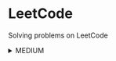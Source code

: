 # LeetCode
Solving problems on LeetCode
<details>
<summary>MEDIUM</summary>

|Name|Problem|Solution|
|---|---|---|
|Deepest Leaves Sum|https://leetcode.com/problems/deepest-leaves-sum/|https://github.com/savra/LeetCode/blob/master/src/main/java/com/hvdbs/leetcode/solution/java/DeepestLeavesSum.java|
|Find The Original Array of Prefix Xor|https://leetcode.com/problems/find-the-original-array-of-prefix-xor/description/|https://github.com/savra/LeetCode/blob/master/src/main/java/com/hvdbs/leetcode/solution/java/FindTheOriginalArrayOfPrefixXor.java|
|Partitioning Into Minimum Number Of Deci-Binary Numbers|https://leetcode.com/problems/partitioning-into-minimum-number-of-deci-binary-numbers/description/|https://github.com/savra/LeetCode/blob/master/src/main/java/com/hvdbs/leetcode/solution/java/PartitioningIntoMinimumNumberOfDeciBinaryNumbers.java|
|Strictly Palindromic Number|https://leetcode.com/problems/strictly-palindromic-number/description/|https://github.com/savra/LeetCode/blob/master/src/main/java/com/hvdbs/leetcode/solution/java/StrictlyPalindromicNumber.java|
|Subrectangle Queries|https://leetcode.com/problems/subrectangle-queries/description/|https://github.com/savra/LeetCode/blob/master/src/main/java/com/hvdbs/leetcode/solution/java/SubrectangleQueries.java|
<summary>EASY</summary>

|Name|Problem|Solution|
|---|---|---|
|Add Two Integers|https://leetcode.com/problems/add-two-integers/|https://github.com/savra/LeetCode/blob/master/src/main/java/com/hvdbs/leetcode/solution/java/AddTwoIntegers.java|
|Build Array from Permutation|https://leetcode.com/problems/build-array-from-permutation/|https://github.com/savra/LeetCode/blob/master/src/main/java/com/hvdbs/leetcode/solution/java/BuildArrayFromPermutation.java|
|Cells in a Range on an Excel Sheet|https://leetcode.com/problems/cells-in-a-range-on-an-excel-sheet/description/|https://github.com/savra/LeetCode/blob/master/src/main/java/com/hvdbs/leetcode/solution/java/CellsInARangeOnAnExcelSheet.java|
|Check if the Sentence Is Pangram|https://leetcode.com/problems/check-if-the-sentence-is-pangram/description/|https://github.com/savra/LeetCode/blob/master/src/main/java/com/hvdbs/leetcode/solution/java/CheckIfTheSentenceIsPangram.java|
|Check If Two String Arrays are Equivalent|https://leetcode.com/problems/check-if-two-string-arrays-are-equivalent/|https://github.com/savra/LeetCode/blob/master/src/main/java/com/hvdbs/leetcode/solution/java/CheckIfTwoStringArraysAreEquivalent.java|
|Concatenation of Array|https://leetcode.com/problems/concatenation-of-array/|https://github.com/savra/LeetCode/blob/master/src/main/java/com/hvdbs/leetcode/solution/java/ConcatenationOfArray.java|
|Convert Binary Number in a Linked List to Integer|https://leetcode.com/problems/convert-binary-number-in-a-linked-list-to-integer/|https://github.com/savra/LeetCode/blob/master/src/main/java/com/hvdbs/leetcode/solution/java/ConvertBinaryNumberInALinkedListToInteger.java|
|Convert the Temperature|https://leetcode.com/problems/convert-the-temperature/description/|https://github.com/savra/LeetCode/blob/master/src/main/java/com/hvdbs/leetcode/solution/java/ConvertTheTemperature.java|
|Count Asterisks|https://leetcode.com/problems/count-asterisks/|https://github.com/savra/LeetCode/blob/master/src/main/java/com/hvdbs/leetcode/solution/java/CountAsterisks.java|
|Count Equal and Divisible Pairs in an Array|https://leetcode.com/problems/count-equal-and-divisible-pairs-in-an-array/description/|https://github.com/savra/LeetCode/blob/master/src/main/java/com/hvdbs/leetcode/solution/java/CountEqualAndDivisiblePairsInAnArray.java|
|Count Items Matching a Rule|https://leetcode.com/problems/count-items-matching-a-rule/description/|https://github.com/savra/LeetCode/blob/master/src/main/java/com/hvdbs/leetcode/solution/java/CountItemsMatchingARule.java|
|Count Number of Pairs With Absolute Difference K|https://leetcode.com/problems/count-number-of-pairs-with-absolute-difference-k/description/|https://github.com/savra/LeetCode/blob/master/src/main/java/com/hvdbs/leetcode/solution/java/CountNumberOfPairsWithAbsoluteDifferenceK.java|
|Count of Matches in Tournament|https://leetcode.com/problems/count-of-matches-in-tournament/description/|https://github.com/savra/LeetCode/blob/master/src/main/java/com/hvdbs/leetcode/solution/java/CountOfMatchesInTournament.java|
|Count the Number of Consistent Strings|https://leetcode.com/problems/count-the-number-of-consistent-strings/|https://github.com/savra/LeetCode/blob/master/src/main/java/com/hvdbs/leetcode/solution/java/CountTheNumberOfConsistentStrings.java|
|Create Target Array in the Given Order|https://leetcode.com/problems/create-target-array-in-the-given-order/description/|https://github.com/savra/LeetCode/blob/master/src/main/java/com/hvdbs/leetcode/solution/java/CreateTargetArrayInTheGivenOrder.java|
|Decode the Message|https://leetcode.com/problems/decode-the-message/|https://github.com/savra/LeetCode/blob/master/src/main/java/com/hvdbs/leetcode/solution/java/DecodeTheMessage.java|
|Decode XORed Array|https://leetcode.com/problems/decode-xored-array/description/|https://github.com/savra/LeetCode/blob/master/src/main/java/com/hvdbs/leetcode/solution/java/DecodeXORedArray.java|
|Decompress Run-Length Encoded List|https://leetcode.com/problems/decompress-run-length-encoded-list/|https://github.com/savra/LeetCode/blob/master/src/main/java/com/hvdbs/leetcode/solution/java/DecompressRunLengthEncodedList.java|
|Defanging an IP Address|https://leetcode.com/problems/defanging-an-ip-address/|https://github.com/savra/LeetCode/blob/master/src/main/java/com/hvdbs/leetcode/solution/java/DefangingAnIPAddress.java|
|Determine if String Halves Are Alike|https://leetcode.com/problems/determine-if-string-halves-are-alike/|https://github.com/savra/LeetCode/blob/master/src/main/java/com/hvdbs/leetcode/solution/java/DetermineIfStringHalvesAreAlike.java|
|Difference Between Element Sum and Digit Sum of an Array|https://leetcode.com/problems/difference-between-element-sum-and-digit-sum-of-an-array/|https://github.com/savra/LeetCode/blob/master/src/main/java/com/hvdbs/leetcode/solution/java/DifferenceBetweenElementSumAndDigitSumOfAnArray.java|
|Evaluate Boolean Binary Tree|https://leetcode.com/problems/evaluate-boolean-binary-tree/solutions/|https://github.com/savra/LeetCode/blob/master/src/main/java/com/hvdbs/leetcode/solution/java/EvaluateBooleanBinaryTree.java|
|Final Value of Variable After Performing Operations|https://leetcode.com/problems/final-value-of-variable-after-performing-operations/|https://github.com/savra/LeetCode/blob/master/src/main/java/com/hvdbs/leetcode/solution/java/FinalValueOfVariableAfterPerformingOperations.java|
|Find Center of Star Graph|https://leetcode.com/problems/find-center-of-star-graph/description/|https://github.com/savra/LeetCode/blob/master/src/main/java/com/hvdbs/leetcode/solution/java/FindCenterOfStarGraph.java|
|Find First Palindromic String in the Array|https://leetcode.com/problems/find-first-palindromic-string-in-the-array/|https://github.com/savra/LeetCode/blob/master/src/main/java/com/hvdbs/leetcode/solution/java/FindFirstPalindromicStringInTheArray.java|
|Find the Highest Altitude|https://leetcode.com/problems/find-the-highest-altitude/description/|https://github.com/savra/LeetCode/blob/master/src/main/java/com/hvdbs/leetcode/solution/java/FindTheHighestAltitude.java|
|First Letter to Appear Twice|https://leetcode.com/problems/first-letter-to-appear-twice/|https://github.com/savra/LeetCode/blob/master/src/main/java/com/hvdbs/leetcode/solution/java/FirstLetterToAppearTwice.java|
|Goal Parser Interpretation|https://leetcode.com/problems/goal-parser-interpretation/description/|https://github.com/savra/LeetCode/blob/master/src/main/java/com/hvdbs/leetcode/solution/java/GoalParserInterpretation.java|
|How Many Numbers Are Smaller Than the Current Number|https://leetcode.com/problems/how-many-numbers-are-smaller-than-the-current-number|https://github.com/savra/LeetCode/blob/master/src/main/java/com/hvdbs/leetcode/solution/java/HowManyNumbersAreSmallerThanTheCurrentNumber.java|
|Jewels and Stones|https://leetcode.com/problems/jewels-and-stones/|https://github.com/savra/LeetCode/blob/master/src/main/java/com/hvdbs/leetcode/solution/java/JewelsAndStones.java|
|Kids With the Greatest Number of Candies|https://leetcode.com/problems/kids-with-the-greatest-number-of-candies/|https://github.com/savra/LeetCode/blob/master/src/main/java/com/hvdbs/leetcode/solution/java/KidsWithTheGreatestNumberOfCandies.java|
|Leaf-Similar Trees|https://leetcode.com/problems/leaf-similar-trees/description/|https://github.com/savra/LeetCode/blob/master/src/main/java/com/hvdbs/leetcode/solution/java/LeafSimilarTrees.java|
|Matrix Diagonal Sum|https://leetcode.com/problems/matrix-diagonal-sum/description/|https://github.com/savra/LeetCode/blob/master/src/main/java/com/hvdbs/leetcode/solution/java/MatrixDiagonalSum.java|
|Maximum 69 Number|https://leetcode.com/problems/maximum-69-number/|https://github.com/savra/LeetCode/blob/master/src/main/java/com/hvdbs/leetcode/solution/java/Maximum69Number.java|
|Maximum Number of Words Found in Sentences|https://leetcode.com/problems/maximum-number-of-words-found-in-sentences/|https://github.com/savra/LeetCode/blob/master/src/main/java/com/hvdbs/leetcode/solution/java/MaximumNumberOfWordsFoundInSentences.java|
|Maximum Product of Two Elements in an Array|https://leetcode.com/problems/maximum-product-of-two-elements-in-an-array/|https://github.com/savra/LeetCode/blob/master/src/main/java/com/hvdbs/leetcode/solution/java/MaximumProductOfTwoElementsInAnArray.java|
|Minimum Number of Moves to Seat Everyone|https://leetcode.com/problems/minimum-number-of-moves-to-seat-everyone/|https://github.com/savra/LeetCode/blob/master/src/main/java/com/hvdbs/leetcode/solution/java/MinimumNumberOfMovesToSeatEveryone.java|
|Minimum Sum of Four Digit Number After Splitting Digits|https://leetcode.com/problems/minimum-sum-of-four-digit-number-after-splitting-digits/|https://github.com/savra/LeetCode/blob/master/src/main/java/com/hvdbs/leetcode/solution/java/MinimumSumOfFourDigitNumberAfterSplittingDigits.java|
|Number of Arithmetic Triplets|https://leetcode.com/problems/number-of-arithmetic-triplets/description/|https://github.com/savra/LeetCode/blob/master/src/main/java/com/hvdbs/leetcode/solution/java/NumberOfArithmeticTriplets.java|
|Number of Common Factors|https://leetcode.com/problems/number-of-common-factors/description/|https://github.com/savra/LeetCode/blob/master/src/main/java/com/hvdbs/leetcode/solution/java/NumberOfCommonFactors.java|
|Number of Good Pairs|https://leetcode.com/problems/number-of-good-pairs/|https://github.com/savra/LeetCode/blob/master/src/main/java/com/hvdbs/leetcode/solution/java/NumberOfGoodPairs.java|
|Number Of Rectangles That Can Form The Largest Square|https://leetcode.com/problems/number-of-rectangles-that-can-form-the-largest-square/|https://github.com/savra/LeetCode/blob/master/src/main/java/com/hvdbs/leetcode/solution/java/NumberOfRectanglesThatCanFormTheLargestSquare.java|
|Number of Steps to Reduce a Number to Zero|https://leetcode.com/problems/number-of-steps-to-reduce-a-number-to-zero/description/|https://github.com/savra/LeetCode/blob/master/src/main/java/com/hvdbs/leetcode/solution/java/NumberOfStepsToReduceANumberToZero.java|
|Number of Strings That Appear as Substrings in Word|https://leetcode.com/problems/number-of-strings-that-appear-as-substrings-in-word/description/|https://github.com/savra/LeetCode/blob/master/src/main/java/com/hvdbs/leetcode/solution/java/NumberOfStringsThatAppearAsSubstringsInWord.java|
|Palindrome Number|https://leetcode.com/problems/palindrome-number/|https://github.com/savra/LeetCode/blob/master/src/main/java/com/hvdbs/leetcode/solution/java/PalindromeNumber.java|
|Design Parking System|https://leetcode.com/problems/design-parking-system/|https://github.com/savra/LeetCode/blob/master/src/main/java/com/hvdbs/leetcode/solution/java/ParkingSystem.java|
|Range Sum of BST|https://leetcode.com/problems/range-sum-of-bst/|https://github.com/savra/LeetCode/blob/master/src/main/java/com/hvdbs/leetcode/solution/java/RangeSumOfBST.java|
|Remove Duplicates from Sorted Array|https://leetcode.com/problems/remove-duplicates-from-sorted-array/|https://github.com/savra/LeetCode/blob/master/src/main/java/com/hvdbs/leetcode/solution/java/RemoveDuplicatesFromSortedArray.java|
|Remove Element|https://leetcode.com/problems/remove-element/|https://github.com/savra/LeetCode/blob/master/src/main/java/com/hvdbs/leetcode/solution/java/RemoveElement.java|
|Replace All Digits with Characters|https://leetcode.com/problems/replace-all-digits-with-characters/description/|https://github.com/savra/LeetCode/blob/master/src/main/java/com/hvdbs/leetcode/solution/java/ReplaceAllDigitsWithCharacters.java|
|Reverse Words in a String III|https://leetcode.com/problems/reverse-words-in-a-string-iii/description/|https://github.com/savra/LeetCode/blob/master/src/main/java/com/hvdbs/leetcode/solution/java/ReverseWordsInAStringIII.java|
|Richest Customer Wealth|https://leetcode.com/problems/richest-customer-wealth/|https://github.com/savra/LeetCode/blob/master/src/main/java/com/hvdbs/leetcode/solution/java/RichestCustomerWealth.java|
|Rings and Rods|https://leetcode.com/problems/rings-and-rods/description/|https://github.com/savra/LeetCode/blob/master/src/main/java/com/hvdbs/leetcode/solution/java/RingsAndRods.java|
|Root Equals Sum of Children|https://leetcode.com/problems/root-equals-sum-of-children/|https://github.com/savra/LeetCode/blob/master/src/main/java/com/hvdbs/leetcode/solution/java/RootEqualsSumOfChildren.java|
|Running Sum of 1d Array|https://leetcode.com/problems/running-sum-of-1d-array/|https://github.com/savra/LeetCode/blob/master/src/main/java/com/hvdbs/leetcode/solution/java/RunningSumOf1dArray.java|
|Shuffle String|https://leetcode.com/problems/shuffle-string/description/|https://github.com/savra/LeetCode/blob/master/src/main/java/com/hvdbs/leetcode/solution/java/ShuffleString.java|
|Shuffle the Array|https://leetcode.com/problems/shuffle-the-array/|https://github.com/savra/LeetCode/blob/master/src/main/java/com/hvdbs/leetcode/solution/java/ShuffleTheArray.java|
|Smallest Even Multiple|https://leetcode.com/problems/smallest-even-multiple/|https://github.com/savra/LeetCode/blob/master/src/main/java/com/hvdbs/leetcode/solution/java/SmallestEvenMultiple.java|
|Sorting the Sentence|https://leetcode.com/problems/sorting-the-sentence/description/|https://github.com/savra/LeetCode/blob/master/src/main/java/com/hvdbs/leetcode/solution/java/SortingTheSentence.java|
|Sort the People|https://leetcode.com/problems/sort-the-people/|https://github.com/savra/LeetCode/blob/master/src/main/java/com/hvdbs/leetcode/solution/java/SortThePeople.java|
|Split a String in Balanced Strings|https://leetcode.com/problems/split-a-string-in-balanced-strings/description/|https://github.com/savra/LeetCode/blob/master/src/main/java/com/hvdbs/leetcode/solution/java/SplitAStringInBalancedStrings.java|
|Subtract the Product and Sum of Digits of an Integer|https://leetcode.com/problems/subtract-the-product-and-sum-of-digits-of-an-integer/description/|https://github.com/savra/LeetCode/blob/master/src/main/java/com/hvdbs/leetcode/solution/java/SubtractTheProductAndSumOfDigitsOfAnInteger.java|
|To Lower Case|https://leetcode.com/problems/to-lower-case/description/|https://github.com/savra/LeetCode/blob/master/src/main/java/com/hvdbs/leetcode/solution/java/ToLowerCase.java|
|Truncate Sentence|https://leetcode.com/problems/truncate-sentence/|https://github.com/savra/LeetCode/blob/master/src/main/java/com/hvdbs/leetcode/solution/java/TruncateSentence.java|
|Two Sum|https://leetcode.com/problems/two-sum/|https://github.com/savra/LeetCode/blob/master/src/main/java/com/hvdbs/leetcode/solution/java/TwoSum.java|
|Unique Morse Code Words|https://leetcode.com/problems/unique-morse-code-words/|https://github.com/savra/LeetCode/blob/master/src/main/java/com/hvdbs/leetcode/solution/java/UniqueMorseCodeWords.java|
</details>
